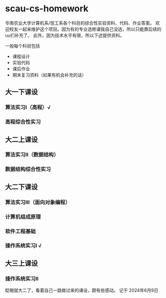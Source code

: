 # scau-cs-homework
华南农业大学计算机系/信工系各个科目的综合性实验资料、代码、作业答案。
欢迎校友一起来维护这个项目。因为有的专业选修课我自己没选，所以只能靠后续的uu们补充了。
此外，因为技术水平有限，所以下述提供资料。

一般每个科目包括
- 课程设计
- 实验代码
- 课后作业
- 期末复习资料（如果有机会补充的话）

## 大一下课设
### 算法实习I（高程）√
### 高程综合性实习

## 大二上课设

### 算法实习II（数据结构）
### 数据结构综合性实习 

## 大二下课设
### 算法实习III（面向对象编程）
### 计算机组成原理
### 软件工程基础
### 操作系统实习I √

## 大三上课设
### 操作系统实习II

眨眼就大二了，看着自己一路做过来的课设，颇有些感动。
记于 2024年6月9日

